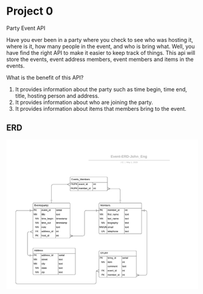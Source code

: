 # Project 0
Party Event API

Have you ever been in a party where you check to see who was hosting it, where is it, how many people in the event, and who is bring what.
Well, you have find the right API to make it easier to keep track of things.  This api will store the events, event address members, event members and items in the events.


What is the benefit of this API?
1) It provides information about the party such as time begin, time end, title, hosting person and address.
2) It provides information about who are joining the party.
3) It provides information about items that members bring to the event.


## ERD

![Party Event ERD](https://github.com/200406-java-react-usf/john_eng_p0/blob/master/Event-ERD-John_Eng.png)
